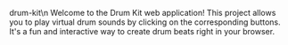 d r u m - k i t \n
Welcome to the Drum Kit web application! This project allows you to play virtual drum sounds by clicking on the corresponding buttons. It's a fun and interactive way to create drum beats right in your browser.
 
